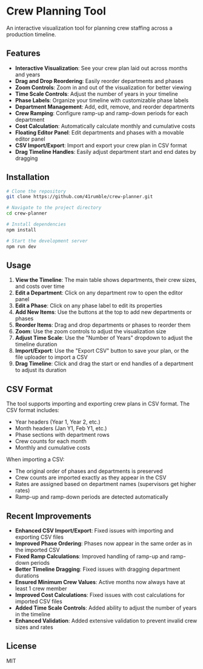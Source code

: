 # Crew Planning Tool

An interactive visualization tool for planning crew staffing across a production timeline.

## Features

- **Interactive Visualization**: See your crew plan laid out across months and years
- **Drag and Drop Reordering**: Easily reorder departments and phases
- **Zoom Controls**: Zoom in and out of the visualization for better viewing
- **Time Scale Controls**: Adjust the number of years in your timeline
- **Phase Labels**: Organize your timeline with customizable phase labels
- **Department Management**: Add, edit, remove, and reorder departments
- **Crew Ramping**: Configure ramp-up and ramp-down periods for each department
- **Cost Calculation**: Automatically calculate monthly and cumulative costs
- **Floating Editor Panel**: Edit departments and phases with a movable editor panel
- **CSV Import/Export**: Import and export your crew plan in CSV format
- **Drag Timeline Handles**: Easily adjust department start and end dates by dragging

## Installation

```bash
# Clone the repository
git clone https://github.com/41rumble/crew-planner.git

# Navigate to the project directory
cd crew-planner

# Install dependencies
npm install

# Start the development server
npm run dev
```

## Usage

1. **View the Timeline**: The main table shows departments, their crew sizes, and costs over time
2. **Edit a Department**: Click on any department row to open the editor panel
3. **Edit a Phase**: Click on any phase label to edit its properties
4. **Add New Items**: Use the buttons at the top to add new departments or phases
5. **Reorder Items**: Drag and drop departments or phases to reorder them
6. **Zoom**: Use the zoom controls to adjust the visualization size
7. **Adjust Time Scale**: Use the "Number of Years" dropdown to adjust the timeline duration
8. **Import/Export**: Use the "Export CSV" button to save your plan, or the file uploader to import a CSV
9. **Drag Timeline**: Click and drag the start or end handles of a department to adjust its duration

## CSV Format

The tool supports importing and exporting crew plans in CSV format. The CSV format includes:
- Year headers (Year 1, Year 2, etc.)
- Month headers (Jan Y1, Feb Y1, etc.)
- Phase sections with department rows
- Crew counts for each month
- Monthly and cumulative costs

When importing a CSV:
- The original order of phases and departments is preserved
- Crew counts are imported exactly as they appear in the CSV
- Rates are assigned based on department names (supervisors get higher rates)
- Ramp-up and ramp-down periods are detected automatically

## Recent Improvements

- **Enhanced CSV Import/Export**: Fixed issues with importing and exporting CSV files
- **Improved Phase Ordering**: Phases now appear in the same order as in the imported CSV
- **Fixed Ramp Calculations**: Improved handling of ramp-up and ramp-down periods
- **Better Timeline Dragging**: Fixed issues with dragging department durations
- **Ensured Minimum Crew Values**: Active months now always have at least 1 crew member
- **Improved Cost Calculations**: Fixed issues with cost calculations for imported CSV files
- **Added Time Scale Controls**: Added ability to adjust the number of years in the timeline
- **Enhanced Validation**: Added extensive validation to prevent invalid crew sizes and rates

## License

MIT